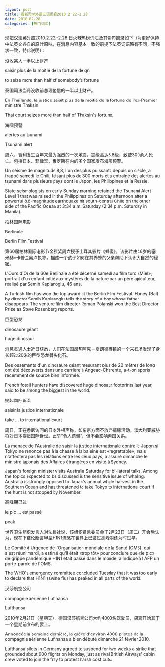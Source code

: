 ```yaml
---
layout: post
title: 看新闻学外语三语周报2010 2 22-2 28
date: 2010-02-28
categories: [热门词汇]  
---
```


现把汉法英对照2010.2.22.-2.28.日火辣热榜词汇及其例句摘录如下（为更好保持中法英文各自的原汁原味，在消息内容基本一致的前提下法英词语略有不同，不强求一致，特此说明）：



没收某人一半以上财产

saisir plus de la moitié de la fortune de qn

to seize more than half of somebody's fortune

泰国司法当局没收前总理他信的一半以上财产。

En Thaïlande, la justice saisit plus de la moitié de la fortune de l'ex-Premier ministre Thaksin.

Thai court seizes more than half of Thaksin's fortune.

海啸预警

alertes au tsunami

Tsunami alert

周六，智利发生百年来最为强烈的一次地震，震级高达8.8级，致使300余人死亡。包括日本、菲律宾、俄罗斯在内的多个国家发布海啸预警。

Un séisme de magnitude 8,8, l'un des plus puissants depuis un siècle, a frappé samedi le Chili, faisant plus de 300 morts et a entraîné des alertes au tsunami dans plusieurs pays dont le Japon, les Philippines et la Russie.

State seismologists on early Sunday morning retained the Tsunami Alert Level 1 that was raised in the Philippines on Saturday afternoon after a powerful 8.8-magnitude earthquake hit south-central Chile on the other side of the Pacific Ocean at 3:34 a.m. Saturday (2:34 p.m. Saturday in Manila).

柏林国际电影

Berlinale

Berlin Film Festival

第60届柏林国际电影节金熊奖周六授予土耳其影片《蜂蜜》。该影片由46岁的塞米赫•卡普兰奥卢执导，描述一个孩子如何在其养蜂的父亲帮助下认识大自然的秘密。

L'Ours d'Or de la 60e Berlinale a été décerné samedi au film turc «Miel», portrait d'un enfant initié aux mystères de la nature par un père apiculteur, réalisé par Semih Kaplanoglu, 46 ans.

A Turkish film has won the top award at the Berlin Film Festival. Honey (Bal) by director Semih Kaplanoglu tells the story of a boy whose father disappears. The venture film director Roman Polanski won the Best Director Prize as Steve Rosenberg reports.

巨型恐龙

dinosaure géant

huge dinosaur

消息灵通人士近日获悉，人们在法国昂热阿克－夏朗德市镇的一个采石场发现了身长超过20米的巨型恐龙骨头化石。

Des ossements d'un dinosaure géant mesurant plus de 20 mètres de long ont été découverts dans une carrière à Angeac-Charente, a-t-on appris récemment de source bien informée.

French fossil hunters have discovered huge dinosaur footprints last year, said to be among the biggest in the world.

提起国际诉讼

saisir la justice internationale

take ... to international court

周日，正在悉尼访问的日本外相声称，如东京方面不放弃捕鲸活动，澳大利亚威胁将对日本提起国际诉讼。此举“令人遗憾”，但不会影响两国关系。

La menace de l'Australie de saisir la justice internationale contre le Japon si Tokyo ne renonce pas à la chasse à la baleine est «regrettable», mais n'affectera pas les relations entre les deux pays, a assuré dimanche le ministre japonais des Affaires étrangères en visite à Sydney.

Japan's foreign minister visits Australia Saturday for bi-lateral talks. Among the topics expected to be discussed is the sensitive issue of whaling. Australia is strongly opposed to Japan's annual whale harvest in the Southern Ocean and has threatened to take Tokyo to international court if the hunt is not stopped by November.

高峰期已过

le pic ... est passé

peak

世界卫生组织发言人对法新社说，该组织紧急委员会于2月23日（周二）开会后认为，现在下结论断言甲型H1N1流感在世界上已渡过高峰期还为时过早。

Le Comité d'Urgence de l'Organisation mondiale de la Santé (OMS), qui s'est réuni mardi, a estimé qu'il était «trop tôt» pour conclure que «le pic» de grippe pandémique H1N1 était passé dans le monde, a indiqué à l'AFP un porte-parole de l'OMS.

The WHO's emergency committee concluded Tuesday that it was too early to declare that H1N1 (swine flu) has peaked in all parts of the world.

汉莎航空公司

compagnie aérienne Lufthansa

Lufthansa

2010年2月21日（星期天），德国汉莎航空公司大约4000名驾驶员，果真开始其于一个星期前宣布的罢工。

Annoncée la semaine dernière, la grève d'environ 4000 pilotes de la compagnie aérienne Lufthansa a bien débuté dimanche 21 février 2010.

Lufthansa pilots in Germany agreed to suspend for two weeks a strike that grounded about 900 flights on Monday, just as rival British Airways' cabin crew voted to join the fray to protest harsh cost cuts.
